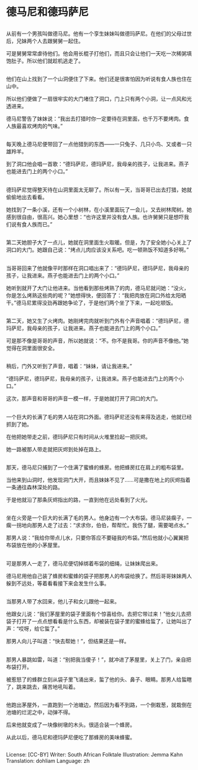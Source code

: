 # 德马尼和德玛萨尼

##
从前有一个男孩叫做德马尼。他有一个孪生妹妹叫做德玛萨尼。在他们的父母过世后，兄妹两个人去跟舅舅一起住。

可是舅舅常常虐待他们。他会用长棍子打他们，而且只会让他们一天吃一次稀粥填饱肚子。所以他们就趁机逃走了。

##
他们在山上找到了一个山洞便住了下来。他们还是很害怕因为听说有食人族也住在山中。

所以他们便做了一扇很牢实的大门堵住了洞口，门上只有两个小洞，让一点风和光透进来。

德马尼警告了妹妹说：“我出去打猎时你一定要待在洞里面，也千万不要烤肉。食人族最喜欢烤肉的气味。”

##
每天晚上德马尼便带回了一点他猎到的东西——一只兔子、几只小鸟、又或者一只雄羚羊。

到了洞口他会唱一首歌：“德玛萨尼，德玛萨尼，我母亲的孩子，让我进来。燕子也能进去门上的两个小口。”

##
德玛萨尼觉得整天待在山洞里面太无聊了。所以有一天，当哥哥已出去打猎，她就偷偷地出去看看。

她找到了一条小溪，还有一个小树林，在小溪里面玩了一会儿，又去树林爬树。她感到很自由，很高兴。她心里想：“也许这里并没有食人族。也许舅舅只是想吓我们说有食人族而已。”

##
第二天她胆子大了一点儿，她就在洞里面生火取暖。但是，为了安全她小心关上了洞口的大门。她跟自己说：“烤点儿肉应该没关系吧。吃一顿熟饭不知道多好啊。”

##
当哥哥回来了他就像平时那样在洞口唱出来了：“德玛萨尼，德玛萨尼，我母亲的孩子，让我进来。燕子也能进去门上的两个小口。”

她听到就开了大门让他进来。当他看到那些烤熟了的肉，德马尼就问她：“没火，你是怎么烤熟这些肉的呢？”她想得快，便回答了：“我把肉放在洞口外给太阳晒干。”德马尼累得没劲再跟她争论了，于是他们两个坐了下来，一起吃顿饭。

##
第二天，她又生了火烤肉。她刚烤完肉就听到门外有个声音唱着：“德玛萨尼，德玛萨尼，我母亲的孩子，让我进来。燕子也能进去门上的两个小口。”

可是那不像是哥哥的声音，所以她就说：“不。你不是我哥。你的声音不像他。”她觉得在洞里面很安全。

##
稍后，门外又听到了声音，唱着：“妹妹，请让我进来。”

“德玛萨尼，德玛萨尼，我母亲的孩子，让我进来。燕子也能进去门上的两个小口。”

这次，那声音和哥哥的声音一模一样，于是她就打开了洞口的大门。

##
一个巨大的长满了毛的男人站在洞口外面。德玛萨尼还没有来得及逃走，他就已经抓到了她。

在他把她带走之前，德玛萨尼只有时间从火堆里捡起一把灰烬。

她一路被那人带走就把灰烬到处掉在路上。

##
那天，德马尼只捕到了一个住满了蜜蜂的蜂房。他把蜂房扛在肩上的粗布袋里。

当他来到山洞时，他发现洞门大开，而且妹妹不见了……可是撒在地上的灰烬指着一条通往森林深处的路。

于是他就沿了那条灰烬指出的路，一直到他在远处看到了火光。

##
坐在火旁是一个巨大的长满了毛的男人。他身边有一个大布袋。德马尼装瘸子，一瘸一拐地向那男人走了过去：“求求你，伯伯，帮帮忙。我伤了腿，需要喝点水。”

那男人说：“我给你带点儿水，只要你答应不要碰我的布袋。”然后他就小心翼翼把布袋放在他的小茅屋里。

##
可是那男人一走了，德马尼便切掉绑着布袋的细绳，让妹妹爬出来。

德马尼用他自己装了蜂房和蜜蜂的袋子把那男人的布袋给换了。然后哥哥妹妹两人躲到不远处，等着看看接下来会发生什么事。

##
当那男人带了水回来，他儿子和女儿跟他一起来。

他跟女儿说：“我们茅屋里的袋子里面有个惊喜给你。去把它带过来！”他女儿去把袋子打开了一点点想看看是什么东西，却被装在袋子里的蜜蜂给蜇了，让她叫出了声：“哎呀，给它蜇了。”

那男人向儿子叫道：“快去帮她！”，但结果还是一样。

##
那男人暴跳如雷，叫道：“别把我当傻子！”，就冲进了茅屋里，关上了门，亲自把布袋打开。

被惹怒了的蜂群立刻从袋子里飞涌出来，蜇了他的头、鼻子、眼睛。那男人给蜇瞎了，跳来跳去，痛苦地吼叫着。

##
他跑出茅屋外，一直跑到一个池塘边，然后因为看不到路，一个倒栽葱，就栽倒在池塘的烂泥之中，动弹不得。

后来他就变成了一块像树墩的木头。很适合装一个蜂房。

从此以后，德马尼和德玛萨尼便吃了那蜂房的美味蜂蜜。

##
License: [CC-BY]
Writer: South African Folktale
Illustration: Jemma Kahn
Translation: dohliam
Language: zh

